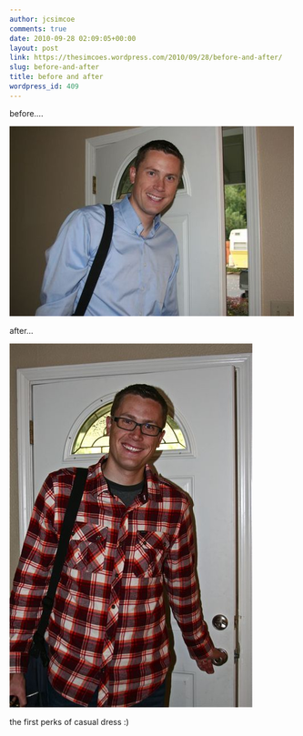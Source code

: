 ```yaml
---
author: jcsimcoe
comments: true
date: 2010-09-28 02:09:05+00:00
layout: post
link: https://thesimcoes.wordpress.com/2010/09/28/before-and-after/
slug: before-and-after
title: before and after
wordpress_id: 409
---
```


before….




![](/public/assets/tumblr_l9fpw9R0rw1qb8l8q.jpg)




after…




![](/public/assets/tumblr_l9fpxn0OMs1qb8l8q.jpg)




the first perks of casual dress :)
